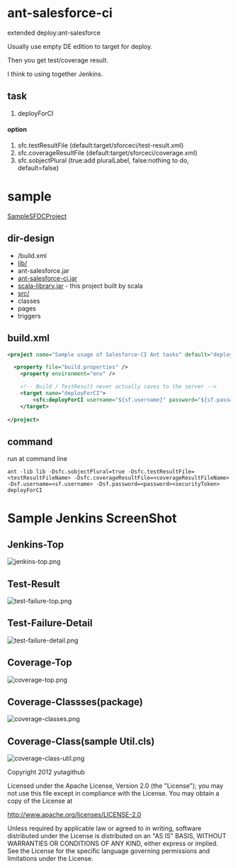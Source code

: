 # ant-salesforce-ci

extended deploy:ant-salesforce

Usually use empty DE edition to target for deploy.

Then you get test/coverage result.


I think to using together Jenkins.


## task
1. deployForCI

#### option
1. sfc.testResultFile (default:target/sforceci/test-result.xml)
1. sfc.coverageResultFile (default:target/sforceci/coverage.xml)
1. sfc.sobjectPlural (true:add pluralLabel, false:nothing to do, default=false)




# sample

[SampleSFDCProject](https://github.com/yutagithub/ForceComSample "sample project")

## dir-design

* /build.xml
* [lib/](https://github.com/yutagithub/ForceComSample/tree/master/lib "lib directory") 
 * ant-salesforce.jar
 * [ant-salesforce-ci.jar](https://github.com/yutagithub/ForceComSample/raw/master/lib/ant-salesforce-ci_2.9.1-1.0.jar "ant-salesforce-ci_2.9.1-1.0.jar") 
 * [scala-library.jar](https://github.com/yutagithub/ForceComSample/raw/master/lib/scala-library.jar "scala-library.jar") - this project built by scala
* [src/](https://github.com/yutagithub/ForceComSample/tree/master/src "sfdc source directory")
 * classes
 * pages
 * triggers


## build.xml

```xml
<project name="Sample usage of Salesforce-CI Ant tasks" default="deployForCI" basedir="." xmlns:sfc="antlib:com.yutagithub.sforce.ci">

  <property file="build.properties" />
	<property environment="env" />

	<!-- Build / TestResult never actually saves to the server -->
	<target name="deployForCI">
		<sfc:deployForCI username="${sf.username}" password="${sf.password}" serverurl="${sf.serverurl}" deployRoot="src" />
	</target>
	
</project>
```


## command
run at command line
```shell
ant -lib lib -Dsfc.sobjectPlural=true -Dsfc.testResultFile=<testResultFileName> -Dsfc.coverageResultFile=<coverageResultFileName> -Dsf.username=<sf.username> -Dsf.password=<password><securityToken> deployForCI
```

# Sample Jenkins ScreenShot

## Jenkins-Top
![jenkins-top.png](https://github.com/yutagithub/ant-salesforce-ci/raw/master/src/test/resources/images/jenkins-top.png) 
## Test-Result
![test-failure-top.png](https://github.com/yutagithub/ant-salesforce-ci/raw/master/src/test/resources/images/test-failure-top.png) 
## Test-Failure-Detail
![test-failure-detail.png](https://github.com/yutagithub/ant-salesforce-ci/raw/master/src/test/resources/images/test-failure-detail.png) 
## Coverage-Top
![coverage-top.png](https://github.com/yutagithub/ant-salesforce-ci/raw/master/src/test/resources/images/coverage-top.png) 
## Coverage-Classses(package)
![coverage-classes.png](https://github.com/yutagithub/ant-salesforce-ci/raw/master/src/test/resources/images/coverage-classes.png) 
## Coverage-Class(sample Util.cls)
![coverage-class-util.png](https://github.com/yutagithub/ant-salesforce-ci/raw/master/src/test/resources/images/coverage-class-util.png) 




   Copyright 2012 yutagithub

   Licensed under the Apache License, Version 2.0 (the "License");
   you may not use this file except in compliance with the License.
   You may obtain a copy of the License at

   http://www.apache.org/licenses/LICENSE-2.0

   Unless required by applicable law or agreed to in writing, software
   distributed under the License is distributed on an "AS IS" BASIS,
   WITHOUT WARRANTIES OR CONDITIONS OF ANY KIND, either express or implied.
   See the License for the specific language governing permissions and
   limitations under the License.
